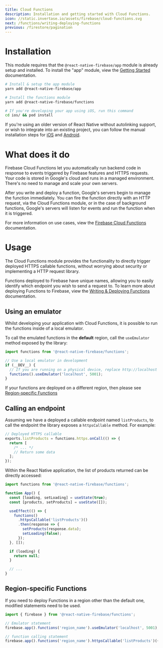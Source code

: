 ```yaml
---
title: Cloud Functions
description: Installation and getting started with Cloud Functions.
icon: //static.invertase.io/assets/firebase/cloud-functions.svg
next: /functions/writing-deploying-functions
previous: /firestore/pagination
---
```


# Installation

This module requires that the `@react-native-firebase/app` module is already setup and installed. To install the "app" module, view the
[Getting Started](/) documentation.

```bash
# Install & setup the app module
yarn add @react-native-firebase/app

# Install the functions module
yarn add @react-native-firebase/functions

# If you're developing your app using iOS, run this command
cd ios/ && pod install
```

If you're using an older version of React Native without autolinking support, or wish to integrate into an existing project,
you can follow the manual installation steps for [iOS](/functions/usage/installation/ios) and [Android](/functions/usage/installation/android).

# What does it do

Firebase Cloud Functions let you automatically run backend code in response to events triggered by Firebase features and
HTTPS requests. Your code is stored in Google's cloud and runs in a managed environment. There's no need to manage and
scale your own servers.

<Youtube id="vr0Gfvp5v1A" />

After you write and deploy a function, Google's servers begin to manage the function immediately. You can fire the function
directly with an HTTP request, via the Cloud Functions module, or in the case of background functions, Google's servers will listen for events and run
the function when it is triggered.

For more information on use cases, view the [Firebase Cloud Functions](https://firebase.google.com/docs/functions/use-cases) documentation.

# Usage

The Cloud Functions module provides the functionality to directly trigger deployed HTTPS callable functions, without worrying
about security or implementing a HTTP request library.

Functions deployed to Firebase have unique names, allowing you to easily identify which endpoint you wish to send a request to.
To learn more about deploying Functions to Firebase, view the [Writing & Deploying Functions](/functions/writing-deploying-functions) documentation.

## Using an emulator

Whilst developing your application with Cloud Functions, it is possible to run the functions inside of a local emulator.

To call the emulated functions in the **default** region, call the `useEmulator` method exposed by the library:

```js
import functions from '@react-native-firebase/functions';

// Use a local emulator in development
if (__DEV__) {
  // If you are running on a physical device, replace http://localhost with the local ip of your PC. (http://192.168.x.x)
  functions().useEmulator('localhost', 5001);
}
```

If your functions are deployed on a different region, then please see [Region-specific Functions](#region-specific-functions)

## Calling an endpoint

Assuming we have a deployed a callable endpoint named `listProducts`, to call the endpoint the library exposes a
`httpsCallable` method. For example:

```js
// Deployed HTTPS callable
exports.listProducts = functions.https.onCall(() => {
  return [
    /* ... */
    // Return some data
  ];
});
```

Within the React Native application, the list of products returned can be directly accessed:

```jsx
import functions from '@react-native-firebase/functions';

function App() {
  const [loading, setLoading] = useState(true);
  const [products, setProducts] = useState([]);

  useEffect(() => {
    functions()
      .httpsCallable('listProducts')()
      .then(response => {
        setProducts(response.data);
        setLoading(false);
      });
  }, []);

  if (loading) {
    return null;
  }

  // ...
}
```

## Region-specific Functions

If you need to deploy Functions in a region other than the default one, modified statements need to be used.

```javascript
import { firebase } from '@react-native-firebase/functions';

// Emulator statement
firebase.app().functions('region_name').useEmulator('localhost', 5001);

// function calling statement
firebase.app().functions('region_name').httpsCallable('listProducts')({ abc: 123 }).then();
```
